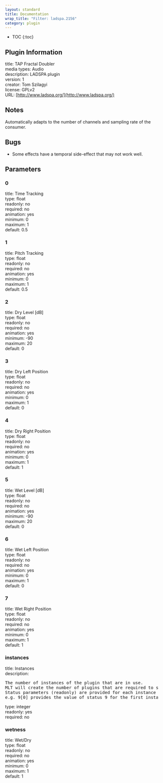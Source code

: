 ```yaml
---
layout: standard
title: Documentation
wrap_title: "Filter: ladspa.2156"
category: plugin
---
```

* TOC
{:toc}

## Plugin Information

title: TAP Fractal Doubler  
media types:
Audio  
description: LADSPA plugin  
version: 1  
creator: Tom Szilagyi  
license: GPLv2  
URL: [http://www.ladspa.org/](http://www.ladspa.org/)  

## Notes

Automatically adapts to the number of channels and sampling rate of the consumer.

## Bugs

* Some effects have a temporal side-effect that may not work well.


## Parameters

### 0

title: Time Tracking    
type: float  
readonly: no  
required: no  
animation: yes  
minimum: 0  
maximum: 1  
default: 0.5  

### 1

title: Pitch Tracking    
type: float  
readonly: no  
required: no  
animation: yes  
minimum: 0  
maximum: 1  
default: 0.5  

### 2

title: Dry Level [dB]    
type: float  
readonly: no  
required: no  
animation: yes  
minimum: -90  
maximum: 20  
default: 0  

### 3

title: Dry Left Position    
type: float  
readonly: no  
required: no  
animation: yes  
minimum: 0  
maximum: 1  
default: 0  

### 4

title: Dry Right Position    
type: float  
readonly: no  
required: no  
animation: yes  
minimum: 0  
maximum: 1  
default: 1  

### 5

title: Wet Level [dB]    
type: float  
readonly: no  
required: no  
animation: yes  
minimum: -90  
maximum: 20  
default: 0  

### 6

title: Wet Left Position    
type: float  
readonly: no  
required: no  
animation: yes  
minimum: 0  
maximum: 1  
default: 0  

### 7

title: Wet Right Position    
type: float  
readonly: no  
required: no  
animation: yes  
minimum: 0  
maximum: 1  
default: 1  

### instances

title: Instances    
description:
<pre>
The number of instances of the plugin that are in use.
MLT will create the number of plugins that are required to support the number of audio channels.
Status parameters (readonly) are provided for each instance and are accessed by specifying the instance number after the identifier (starting at zero).
e.g. 9[0] provides the value of status 9 for the first instance.
</pre>
type: integer  
readonly: yes  
required: no  

### wetness

title: Wet/Dry    
type: float  
readonly: no  
required: no  
animation: yes  
minimum: 0  
maximum: 1  
default: 1  

